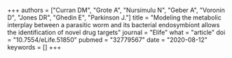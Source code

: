 +++
authors = ["Curran DM", "Grote A", "Nursimulu N", "Geber A", "Voronin D", "Jones DR", "Ghedin E", "Parkinson J."]
title = "Modeling the metabolic interplay between a parasitic worm and its bacterial endosymbiont allows the identification of novel drug targets"
journal = "Elife"
what = "article"
doi = "10.7554/eLife.51850"
pubmed = "32779567"
date = "2020-08-12"
keywords = []
+++

